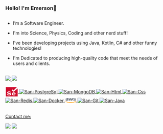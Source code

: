### Hello! I'm Emerson👋
##
 
- I’m a Software Engineer.
 
- I'm into Science, Physics, Coding and other nerd stuff!
 
- I've been developing projects using Java, Kotlin, C# and other funny technologies!
  
- I'm Dedicated to producing high-quality code that meet the needs of users and clients.
 
##
<div align="flex-start">
<a href="https://github.com/Emersonl33">
<img height="135em" src="https://github-readme-stats.vercel.app/api?username=Emersonl33&show_icons=true&theme=tokyonight&include_all_commits=true&count_private=true"/>
<img height="135em" src="https://github-readme-stats.vercel.app/api/top-langs/?username=Emersonl33&layout=compact&langs_count=7&theme=tokyonight"/>
</div>
<div style="display: inline_block"><br>
<img align="center" alt="San-Js" height="30" width="40" 
src = "https://github.com/devicons/devicon/blob/master/icons/selenium/selenium-original.svg">
<img align="center" alt="San-PostgreSql "height="25" width="35" src="https://cdn.jsdelivr.net/gh/devicons/devicon/icons/postgresql/postgresql-original.svg">
<img align="center" alt="San-MongoDB "height="25" width="35" src="https://cdn.jsdelivr.net/gh/devicons/devicon/icons/mongodb/mongodb-original.svg">
<img align="center" alt="San-Html "height="25" width="35" src="https://cdn.jsdelivr.net/gh/devicons/devicon/icons/html5/html5-original.svg" />
<img align="center" alt="San-Css "height="25" width="35" src="https://cdn.jsdelivr.net/gh/devicons/devicon/icons/css3/css3-original.svg" />
<img align="center" alt="San-Redis "height="25" width="35" src="https://cdn.jsdelivr.net/gh/devicons/devicon/icons/redis/redis-original.svg" />
<img align="center" alt="San-Docker "height="25" width="35" src="https://cdn.jsdelivr.net/gh/devicons/devicon/icons/docker/docker-original.svg" />
<img align="center" alt="San-Aws "height="25" width="35" src="https://github.com/devicons/devicon/blob/master/icons/amazonwebservices/amazonwebservices-original-wordmark.svg" />
<img align="center" alt="San-Git"height="25" width="35" src="https://cdn.jsdelivr.net/gh/devicons/devicon/icons/git/git-original.svg" />
<img align="center" alt="San-Java "height="25" width="35" src="https://cdn.jsdelivr.net/gh/devicons/devicon/icons/java/java-original.svg" />


 ##
          
</div> 
<p>Contact me:</p>
<div> 
<a href = "mailto:emersonl33@hotmail.com"><img src="https://img.shields.io/badge/Gmail-D14836?style=for-the-badge&logo=gmail&logoColor=white" target="_blank"></a>
<a href="https://www.linkedin.com/in/emersongomesl33/" target="_blank"><img src="https://img.shields.io/badge/-LinkedIn-%230077B5?style=for-the-badge&logo=linkedin&logoColor=white" target="_blank"></a> 
</div>
